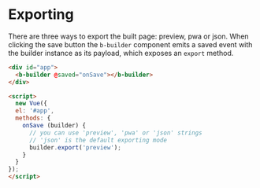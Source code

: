 # Exporting

There are three ways to export the built page: preview, pwa or json. When clicking the save button the `b-builder` component emits a saved event with the builder instance as its payload, which exposes an `export` method.

```html
<div id="app">
  <b-builder @saved="onSave"></b-builder>
</div>

<script>
  new Vue({
  el: '#app',
  methods: {
    onSave (builder) {
      // you can use 'preview', 'pwa' or 'json' strings
      // 'json' is the default exporting mode
      builder.export('preview');
    }
  }
});
</script>
```